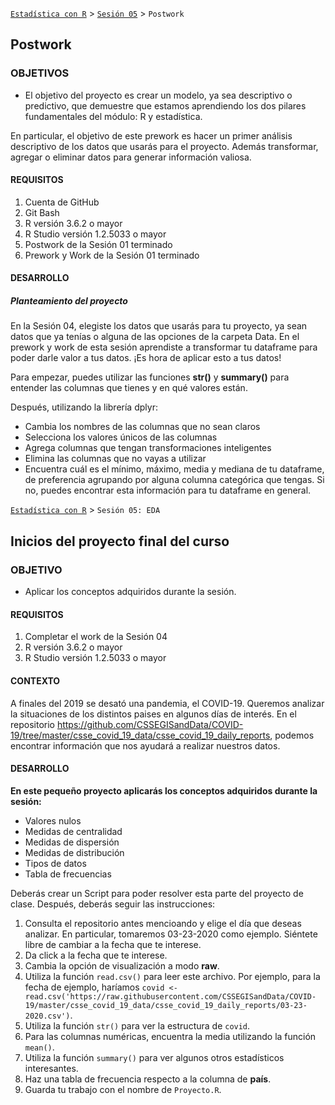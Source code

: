 [`Estadística con R`](../../Readme.md) > [`Sesión 05`](../Readme.md) > `Postwork`  

## Postwork

### OBJETIVOS

- El objetivo del proyecto es crear un modelo, ya sea descriptivo o predictivo, que demuestre que estamos aprendiendo los dos pilares fundamentales del módulo: R y estadística.  

En particular, el objetivo de este prework es hacer un primer análisis descriptivo de los datos que usarás para el proyecto. Además transformar, agregar o eliminar datos para generar información valiosa.  


#### REQUISITOS

1. Cuenta de GitHub  
2. Git Bash  
3. R versión 3.6.2 o mayor                                
4. R Studio versión 1.2.5033 o mayor   
5. Postwork de la Sesión 01 terminado  
6. Prework y Work de la Sesión 01 terminado  


#### DESARROLLO

##### Planteamiento del proyecto

En la Sesión 04, elegiste los datos que usarás para tu proyecto, ya sean datos que ya tenías o alguna de las opciones de la carpeta Data. En el prework y work de esta sesión aprendiste a transformar tu dataframe para poder darle valor a tus datos. ¡Es hora de aplicar esto a tus datos!  

Para empezar, puedes utilizar las funciones **str()** y **summary()** para entender las columnas que tienes y en qué valores están.    

Después, utilizando la librería dplyr:  
* Cambia los nombres de las columnas que no sean claros  
* Selecciona los valores únicos de las columnas  
* Agrega columnas que tengan transformaciones inteligentes  
* Elimina las columnas que no vayas a utilizar  
* Encuentra cuál es el mínimo, máximo, media y mediana de tu dataframe, de preferencia agrupando por alguna columna categórica que tengas. Si no, puedes encontrar esta información para tu dataframe en general.  

[`Estadística con R`](../Readme.md) > `Sesión 05: EDA` 
	
## Inicios del proyecto final del curso 

### OBJETIVO 

- Aplicar los conceptos adquiridos durante la sesión.

#### REQUISITOS 

1. Completar el work de la Sesión 04
2. R versión 3.6.2 o mayor
3. R Studio versión 1.2.5033 o mayor 

#### CONTEXTO

A finales del 2019 se desató una pandemia, el COVID-19. Queremos analizar la situaciones de los distintos paises en algunos días de interés. En el repositorio https://github.com/CSSEGISandData/COVID-19/tree/master/csse_covid_19_data/csse_covid_19_daily_reports, podemos encontrar información que nos ayudará a realizar nuestros datos.

#### DESARROLLO

**En este pequeño proyecto aplicarás los conceptos adquiridos durante la sesión:**

- Valores nulos
- Medidas de centralidad
- Medidas de dispersión
- Medidas de distribución
- Tipos de datos
- Tabla de frecuencias

Deberás crear un Script para poder resolver esta parte del proyecto de clase.  Después, deberás seguir las instrucciones:

1. Consulta el repositorio antes mencioando y elige el día que deseas analizar. En particular, tomaremos 03-23-2020 como ejemplo. Siéntete libre de cambiar a la fecha que te interese. 
2. Da click a la fecha que te interese.
3. Cambia la opción de visualización a modo **raw**.
4. Utiliza la función `read.csv()` para leer este archivo. Por ejemplo, para la fecha de ejemplo, haríamos `covid <- read.csv('https://raw.githubusercontent.com/CSSEGISandData/COVID-19/master/csse_covid_19_data/csse_covid_19_daily_reports/03-23-2020.csv')`.
5. Utiliza la función `str()` para ver la estructura de `covid`.
6. Para las columnas numéricas, encuentra la media utilizando la función `mean()`.
7. Utiliza la función `summary()` para ver algunos otros estadísticos interesantes.
8. Haz una tabla de frecuencia respecto a la columna de **país**. 
9. Guarda tu trabajo con el nombre de `Proyecto.R`.

